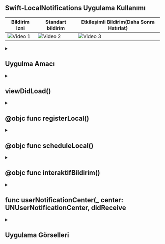 ## Swift-LocalNotifications Uygulama Kullanımı
| Bildirim Izni | Standart bildirim | Etkileşimli Bildirim(Daha Sonra Hatırlat) |
|---------|---------|---------|
| ![Video 1](https://github.com/user-attachments/assets/772aac39-2a81-45da-898d-d5732078308d) | ![Video 2](https://github.com/user-attachments/assets/59497a87-9153-49e8-b839-7684773504ef) | ![Video 3](https://github.com/user-attachments/assets/19682d61-ba04-4155-bbf5-bbab34c479cf) |

 <details>
    <summary><h2>Uygulma Amacı</h2></summary>
    Proje Amacı
   Bu Swift uygulaması, iOS'ta yerel bildirimlerin kullanımını göstermektedir. Uygulama, başlangıçta kullanıcıdan bildirim izni ister ve iki tür bildirim sunar: Standart Bildirim ve Etkileşimli Bildirim. Standart bildirim, kullanıcıya bir seçim sunmadan direkt bir uyarı verirken, etkileşimli bildirim kullanıcıya üç seçenek sunar: "Cevapla", "İptal Et" ve "Daha Sonra Hatırlat". Bu seçenekler, kullanıcıya daha etkileşimli bir deneyim sunar.
  </details>  

  <details>
    <summary><h2>viewDidLoad()</h2></summary>
    Uygulama başlatıldığında bildirim merkezi için bir yetkili (delegate) belirler. 
    Ayrıca, iki buton eklenir: Register (izin istemek için) ve Schedule (standart bildirim ayarlamak için) ve İnteraktif (etkileşimli bildirim ayarlamak için)
    
    ```
    override func viewDidLoad() {
    super.viewDidLoad()
    
    UNUserNotificationCenter.current().delegate = self
    navigationController?.navigationBar.topItem?.leftBarButtonItem = UIBarButtonItem(title: "Register", style: UIBarButtonItem.Style.plain, target: self, action: #selector(registerLocal))
    
    let button1 = UIBarButtonItem(title: "Schedule", style: .plain, target: self, action: #selector(scheduleLocal))
    let button2 = UIBarButtonItem(title: "İnteraktif", style: UIBarButtonItem.Style.plain, target: self, action: #selector(interaktifBildirim))
    
    navigationItem.rightBarButtonItems = [ button1 , button2]
    }
    ```
  </details> 

  <details>
    <summary><h2>@objc func registerLocal()</h2></summary>
    Kullanıcıdan uygulamanın bildirim gönderebilmesi için gerekli izinleri ister. İzin verildiğinde veya reddedildiğinde, buna göre bir mesaj basılır.

    
    ```
    @objc func registerLocal() {
    let center = UNUserNotificationCenter.current()
    
    center.requestAuthorization(options: [.alert, .badge, .sound]) { granted, error in
        if granted {
            print("Bildirim izni verildi.")
        } else {
            print("Bildirim izni reddedildi.")
        }
    }
    }


    ```
  </details> 

  <details>
    <summary><h2>@objc func scheduleLocal()</h2></summary>
    5 saniye sonra tetiklenecek olan bir standart bildirim ayarlar. Bildirim başlığı ve içeriği belirlenir ve kullanıcıya bilgi vermek için basit bir uyarı gönderilir
    
    ```
     @objc func scheduleLocal(){
    let center = UNUserNotificationCenter.current()
    center.removeAllPendingNotificationRequests()
    
    let content = UNMutableNotificationContent()
    content.title = "Geç Uyanma Uyarısı"
    content.body = "Erken kalkan yol alır, ama ikinci fare peyniri kapar."
    content.categoryIdentifier = "alarm"
    content.userInfo = ["customData":"fizzbuzz"]
    content.sound = .default
    
    let trigger = UNTimeIntervalNotificationTrigger(timeInterval: 5, repeats: false)
    let request = UNNotificationRequest(identifier: UUID().uuidString, content: content, trigger: trigger)
    center.add(request)
    }


    
    ```
  </details> 


  <details>
    <summary><h2>@objc func interaktifBildirim()</h2></summary>
    Etkileşimli bir bildirim ayarlar. Kullanıcıya üç seçenek sunar: Cevapla (uygulamayı açar), İptal Et (bildirimi kapatır) ve Daha Sonra Hatırlat (bildirimi daha sonra tekrar gönderir).
    
    ```
    @objc func interaktifBildirim() {
    let replyAction = UNNotificationAction(identifier: "REPLY_ACTION", title: "Cevapla", options: [.foreground])
    let cancelAction = UNNotificationAction(identifier: "CANCEL_ACTION", title: "İptal Et", options: [])
    let dahaSonraAction = UNNotificationAction(identifier: "DAHA_SONRA_ACTION", title: "Bana daha sonra hatırlat", options: [])
    
    let category = UNNotificationCategory(identifier: "MESSAGE_CATEGORY", actions: [replyAction, cancelAction, dahaSonraAction], intentIdentifiers: [], options: [])
    
    let center = UNUserNotificationCenter.current()
    center.setNotificationCategories([category])
    
    let content = UNMutableNotificationContent()
    content.title = "Yeni bir mesajınız var"
    content.body = "Lütfen cevabınızı belirtin."
    content.categoryIdentifier = "MESSAGE_CATEGORY"
    content.sound = .default
    
    let trigger = UNTimeIntervalNotificationTrigger(timeInterval: 5, repeats: false)
    let request = UNNotificationRequest(identifier: UUID().uuidString, content: content, trigger: trigger)
    
    center.add(request) { error in
        if let error = error {
            print("Bildirim eklenirken hata oluştu: \(error.localizedDescription)")
        } else {
            print("Bildirim başarıyla eklendi.")
        }
    }
    }


    ```
  </details> 

  <details>
    <summary><h2>func userNotificationCenter(_ center: UNUserNotificationCenter, didReceive</h2></summary>
    Kullanıcının Daha Sonra Hatırlat seçeneğini seçmesi durumunda, bildirim 5 saniye sonra tekrar gönderilir.
    
    ```
    func userNotificationCenter(_ center: UNUserNotificationCenter, didReceive response: UNNotificationResponse, withCompletionHandler completionHandler: @escaping () -> Void) {
    if response.actionIdentifier == "DAHA_SONRA_ACTION" {
        let newContent = UNMutableNotificationContent()
        newContent.title = "Hatırlatma"
        newContent.body = "Bu, daha önce istediğiniz hatırlatma bildirimi."
        newContent.sound = .default
        newContent.categoryIdentifier = response.notification.request.content.categoryIdentifier
        
        let trigger = UNTimeIntervalNotificationTrigger(timeInterval: 5, repeats: false)
        let request = UNNotificationRequest(identifier: UUID().uuidString, content: newContent, trigger: trigger)
        center.add(request) { error in
            if let error = error {
                print("Bildirim tekrar eklenirken hata oluştu: \(error.localizedDescription)")
            } else {
                print("5 saniye sonra tekrar bildirim ayarlandı.")
            }
        }
    }
    completionHandler()
    }


    ```
  </details> 


<details>
    <summary><h2>Uygulama Görselleri </h2></summary>
    
    
 <table style="width: 100%;">
    <tr>
        <td style="text-align: center; width: 16.67%;">
            <h4 style="font-size: 14px;">Bildirim Izni</h4>
            <img src="https://github.com/user-attachments/assets/c8cbc96b-77aa-4960-8037-3c30fdf607eb" style="width: 100%; height: auto;">
        </td>
        <td style="text-align: center; width: 16.67%;">
            <h4 style="font-size: 14px;">Standart Bildirim Gonderimi</h4>
            <img src="https://github.com/user-attachments/assets/c031621f-8309-4a46-bcd9-255c92e40b5e" style="width: 100%; height: auto;">
        </td>
        <td style="text-align: center; width: 16.67%;">
            <h4 style="font-size: 14px;">Etkileşimli Bildirim (Daha Sonra Hatirlat)</h4>
            <img src="https://github.com/user-attachments/assets/24abe072-3cab-4fc5-8319-cdcb9befd03e" style="width: 100%; height: auto;">
        </td>
      <td style="text-align: center; width: 16.67%;">
            <h4 style="font-size: 14px;">Daha Sonra Hatirlat Secil9ince 5 sn Yeni bir Bildirim </h4>
            <img src="https://github.com/user-attachments/assets/aecff2ac-c60a-4ca8-952f-281d04edbac5" style="width: 100%; height: auto;">
        </td>
    </tr>
</table>
  </details> 
